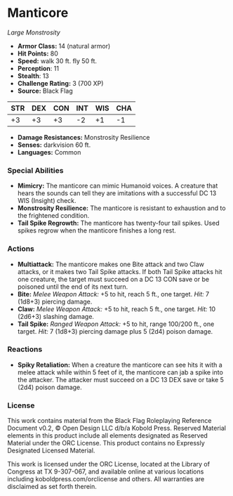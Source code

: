 # Manticore

*Large* *Monstrosity*

- **Armor Class:** 14 (natural armor)
- **Hit Points:** 80 
- **Speed:** walk 30 ft. fly 50 ft.
- **Perception**: 11
- **Stealth**: 13
- **Challenge Rating:** 3 (700 XP)
- **Source:** Black Flag

| STR | DEX | CON | INT | WIS | CHA |
| --- | --- | --- | --- | --- | --- |
| +3 | +3 | +3 | -2 | +1 | -1 |

- **Damage Resistances:** Monstrosity Resilience
- **Senses:** darkvision 60 ft.
- **Languages:** Common

### Special Abilities

- **Mimicry:** The manticore can mimic Humanoid voices. A creature that hears the sounds can tell they are imitations with a successful DC 13 WIS (Insight) check.
- **Monstrosity Resilience:** The manticore is resistant to exhaustion and to the frightened condition.
- **Tail Spike Regrowth:** The manticore has twenty-four tail spikes. Used spikes regrow when the manticore finishes a long rest.

### Actions

- **Multiattack:** The manticore makes one Bite attack and two Claw attacks, or it makes two Tail Spike attacks. If both Tail Spike attacks hit one creature, the target must succeed on a DC 13 CON save or be poisoned until the end of its next turn.
- **Bite:** _Melee Weapon Attack:_ +5 to hit, reach 5 ft., one target. _Hit:_ 7 (1d8+3) piercing damage.
- **Claw:** _Melee Weapon Attack:_ +5 to hit, reach 5 ft., one target. _Hit:_ 10 (2d6+3) slashing damage.
- **Tail Spike:** _Ranged Weapon Attack:_ +5 to hit, range 100/200 ft., one target. _Hit:_ 7 (1d8+3) piercing damage plus 5 (2d4) poison damage.

### Reactions

- **Spiky Retaliation:** When a creature the manticore can see hits it with a melee attack while within 5 feet of it, the manticore can jab a spike into the attacker. The attacker must succeed on a DC 13 DEX save or take 5 (2d4) poison damage.


### License

This work contains material from the Black Flag Roleplaying Reference Document v0.2, © Open Design LLC d/b/a Kobold Press. Reserved Material elements in this product include all elements designated as Reserved Material under the ORC License. This product contains no Expressly Designated Licensed Material.

This work is licensed under the ORC License, located at the Library of Congress at TX 9-307-067, and available online at various locations including koboldpress.com/orclicense and others. All warranties are disclaimed as set forth therein.
